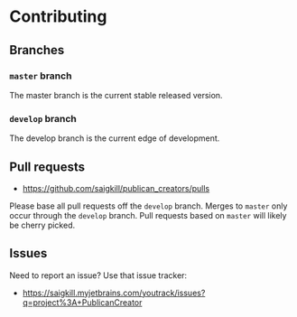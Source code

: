 # Contributing

## Branches

### `master` branch

The master branch is the current stable released version.

### `develop` branch

The develop branch is the current edge of development.

## Pull requests

* https://github.com/saigkill/publican_creators/pulls

Please base all pull requests off the `develop` branch. Merges to
`master` only occur through the `develop` branch. Pull requests
based on `master` will likely be cherry picked.

## Issues

Need to report an issue? Use that issue tracker:

* https://saigkill.myjetbrains.com/youtrack/issues?q=project%3A+PublicanCreator
